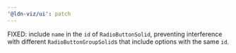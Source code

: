 ```yaml
---
'@ldn-viz/ui': patch
---
```


FIXED: include `name` in the `id` of `RadioButtonSolid`, preventing interference with different
`RadioButtonGroupSolid`s that include options with the same `id`.
